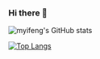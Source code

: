 ### Hi there 👋

<!--
**myifeng/myifeng** is a ✨ _special_ ✨ repository because its `README.md` (this file) appears on your GitHub profile.

Here are some ideas to get you started:

- 🔭 I’m currently working on ...
- 🌱 I’m currently learning ...
- 👯 I’m looking to collaborate on ...
- 🤔 I’m looking for help with ...
- 💬 Ask me about ...
- 📫 How to reach me: ...
- 😄 Pronouns: ...
- ⚡ Fun fact: ...
-->

![myifeng's GitHub stats](https://github-readme-stats.vercel.app/api?username=myifeng&count_private=true)

[![Top Langs](https://github-readme-stats.vercel.app/api/top-langs/?username=myifeng&layout=compact)](https://github.com/anuraghazra/github-readme-stats)
